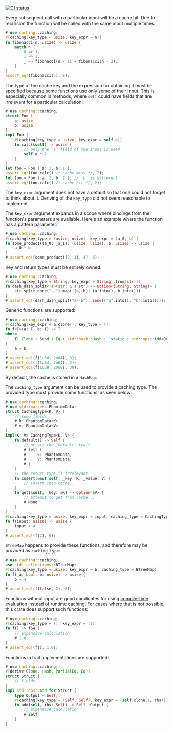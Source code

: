 [![CI status](https://github.com/mobusoperandi/caching-rs/actions/workflows/ci.yml/badge.svg)](https://github.com/mobusoperandi/caching-rs/actions/workflows/ci.yml)

Every subsequent call with a particular input will be a cache hit.
Due to recursion the function will be called with the same input multiple times.

```rust
# use caching::caching;
#[caching(key_type = usize, key_expr = n)]
fn fibonacci(n: usize) -> usize {
    match n {
        0 => 1,
        1 => 1,
        _ => fibonacci(n - 1) + fibonacci(n - 2),
    }
}
assert_eq!(fibonacci(5), 8);
```

The type of the cache key and the expression for obtaining it must be specified because some functions use only some of their input.
This is especially common in methods, where `self` could have fields that are irrelevant for a particular calculation:

```rust
# use caching::caching;
struct Foo {
    a: usize,
    b: usize,
}
impl Foo {
    #[caching(key_type = usize, key_expr = self.a)]
    fn calc(&self) -> usize {
    	// only the `a` field of the input is used
        self.a * 2 
    }
}
let foo = Foo { a: 1, b: 1 };
assert_eq!(foo.calc() /* cache miss */, 2);
let foo = Foo { a: 1, b: 2 }; // `b` is different
assert_eq!(foo.calc() /* cache hit */, 2);
```

The `key_expr` argument does not have a default so that one could not forget to think about it.
Deriving of the `key_type` did not seem reasonable to implement.

The `key_expr` argument expands in a scope where bindings from the function's parameters are available.
Here's an example where the function has a pattern parameter:

```rust
# use caching::caching;
#[caching(key_type = (usize, usize), key_expr = (a_0, b))]
fn some_product((a_0, _a_1): (usize, usize), b: usize) -> usize {
    a_0 * b
}
# assert_eq!(some_product((2, 3), 4), 8);
```

Key and return types must be entirely owned:

```rust
# use caching::caching;
#[caching(key_type = String, key_expr = String::from(str))]
fn dash_dash_split<'a>(str: &'a str) -> Option<(String, String)> {
    str.split_once("--").map(|(a, b)| (a.into(), b.into()))
}
# assert_eq!(dash_dash_split("a--b"), Some(("a".into(), "b".into())));
```

Generic functions are supported:

```rust
# use caching::caching;
#[caching(key_expr = a.clone(), key_type = T)]
fn f<T>(a: T, b: T) -> T
where
    T: Clone + Send + Eq + std::hash::Hash + 'static + std::ops::Add<Output = T>,
{
    a + b
}
# assert_eq!(f(1u64, 2u64), 3);
# assert_eq!(f(1u64, 2u64), 3);
# assert_eq!(f(10u8, 20u8), 30);
```

By default, the cache is stored in a `HashMap`.

The `caching_type` argument can be used to provide a caching type.
The provided type must provide some functions, as seen below:

```rust
# use caching::caching;
# use std::marker::PhantomData;
struct CachingType<K, V> {
    // some fields
    # k: PhantomData<K>,
    # v: PhantomData<V>,
}
impl<K, V> CachingType<K, V> {
    fn default() -> Self {
        // or via the `Default` trait
        # Self {
        #     k: PhantomData,
        #     v: PhantomData,
        # }
    }
    // the return type is irrelevant
    fn insert(&mut self, _key: K, _value: V) {
        // insert into cache...
    }
    fn get(&self, _key: &K) -> Option<&V> {
        // attempt to get from cache...
        # None
    }
}
#[caching(key_type = usize, key_expr = input, caching_type = CachingType)]
fn f(input: usize) -> usize {
    input + 4
}
# assert_eq!(f(2), 6);
```

`BTreeMap` happens to provide these functions, and therefore may be provided as `caching_type`:

```rust
# use caching::caching;
use std::collections::BTreeMap;
#[caching(key_type = usize, key_expr = b, caching_type = BTreeMap)]
fn f(_a: bool, b: usize) -> usize {
    b + 4
}
# assert_eq!(f(false, 2), 6);
```

Functions without input are good candidates for using [compile-time evaluation](https://doc.rust-lang.org/std/keyword.const.html#compile-time-evaluable-functions) instead of runtime caching. 
For cases where that is not possible, this crate does support such functions:

```rust
# use caching::caching;
#[caching(key_type = (), key_expr = ())]
fn f() -> f64 {
    // expensive calculation
    # 1.0
}
# assert_eq!(f(), 1.0);
```

Functions in trait implementations are supported:

```rust
# use caching::caching;
#[derive(Clone, Hash, PartialEq, Eq)]
struct Struct {
    // fields
}
impl std::ops::Add for Struct {
    type Output = Self;
    #[caching(key_type = (Self, Self), key_expr = (self.clone(), rhs))]
    fn add(self, rhs: Self) -> Self::Output {
        // expensive calculation
        # self
    }
}
```
